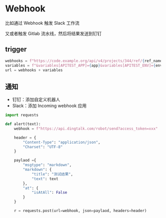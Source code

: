 # Webhook

比如通过 Webhook 触发 Slack 工作流

又或者触发 Gitlab 流水线，然后将结果发送到钉钉

## trigger

```python
webhooks = f"https://code.example.org/api/v4/projects/344/ref/{ref_name}/trigger/pipeline?token={token}"
variables = f"&variables[APITEST_APP]={app}&variables[APITEST_ENV]={env}"
url = webhooks + variables
```

## 通知

- 钉钉：添加自定义机器人
- Slack：添加 Incoming webhook 应用

```python
import requests

def alert(text):
    webhook = f"https://api.dingtalk.com/robot/send?access_token=xxx"

    header = {
        "Content-Type": "application/json",
        "Charset": "UTF-8"
    }

    paylaod ={
        "msgtype": "markdown",
        "markdown": {
            "title": "测试结果",
            "text": text
        },
        "at": {
            "isAtAll": False
        }
    }

    r = requests.post(url=webhook, json=paylaod, headers=header)
```
